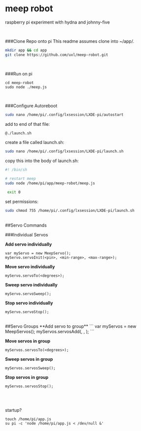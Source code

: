 # meep robot
raspberry pi experiment with hydna and johnny-five

<BR>

###Clone Repo onto pi
This readme assumes clone into ~/app/.

```sh
mkdir app && cd app
git clone https://github.com/uxl/meep-robot.git
```

<BR>


###Run on pi
````
cd meep-robot
sudo node ./meep.js
````
<BR>

###Configure Autoreboot
```sh
sudo nano /home/pi/.config/lxsession/LXDE-pi/autostart
```

add to end of that file:
```sh
@./launch.sh
```

create a file called launch.sh:
```sh
sudo nano /home/pi/.config/lxsession/LXDE-pi/launch.sh
```
copy this into the body of launch.sh:
```sh
#! /bin/sh

# restart meep
sudo node /home/pi/app/meep-robot/meep.js

 exit 0
 ```

set permissions:
```sh
sudo chmod 755 /home/pi/.config/lxsession/LXDE-pi/launch.sh
```

<BR>
##Servo Commands

###Individual Servos

**Add servo individually**
```
var myServo = new MeepServo();
myServo.servoInit(<pin>, <min-range>, <max-range>);
```

**Move servo individually**
```
myServo.servoTo(<degrees>);
```

**Sweep servo individually**
```
myServo.servoSweep();
```

**Stop servo individually**
```
myServo.servoStop();
```
<BR>
##Servo Groups
**Add servo to group**
```
var myServos = new MeepServos();
myServos.servosAdd(<pin>, <min-range>, <max-range>);
```

**Move servos in group**
```
myServos.servosTo(<degrees>);
```

**Sweep servos in group**
```
myServos.servosSweep();
```

**Stop servos in group**
```
myServos.servosStop();
```


<BR><BR>

startup?
```
touch /home/pi/app.js
su pi -c 'node /home/pi/app.js < /dev/null &'
```

